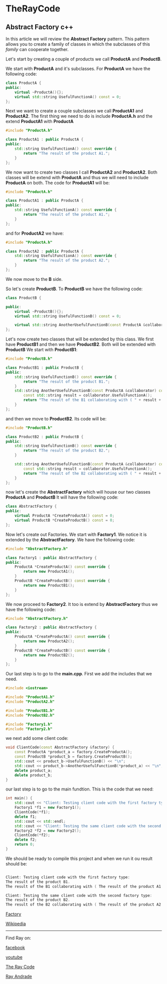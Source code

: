 # TheRayCode
## Abstract Factory c++

In this article we will review the **Abstract Factory** pattern.
This pattern allows you to create a family of classes in which
the subclasses of this *family* can cooperate together.

Let's start by creating a couple of products we call **ProductA** and **ProductB**.

We start with **ProductA** and it's subclasses. For **ProductA** we have the following code:

```c++
class ProductA {
public:
    virtual ~ProductA(){};
    virtual std::string UsefulFunctionA() const = 0;
};
```
Next we want to create a couple subclasses we call **ProductA1** and **ProductA2**.
The first thing we need to do is include **ProductA.h** and the extend **ProductA1** with **ProductA**
```c++
#include "ProductA.h"

class ProductA1 : public ProductA {
public:
    std::string UsefulFunctionA() const override {
        return "The result of the product A1.";
    }
};

```
We now want to create two classes I call **ProductA2** and **ProductA2**. Both classes
will be extend with **ProductA** and thus we will need to include **ProductA** on both.
The code for **ProductA1** will be:

```c++
#include "ProductA.h"

class ProductA1 : public ProductA {
public:
    std::string UsefulFunctionA() const override {
        return "The result of the product A1.";
    }
};

```
and for **ProductA2** we have:
```c++
#include "ProductA.h"

class ProductA2 : public ProductA {
    std::string UsefulFunctionA() const override {
        return "The result of the product A2.";
    }
};

```
We now move to the **B** side.

So let's create **ProductB**. To **ProductB** we have the following code:

```c++
class ProductB {

public:
    virtual ~ProductB(){};
    virtual std::string UsefulFunctionB() const = 0;

    virtual std::string AnotherUsefulFunctionB(const ProductA &collaborator) const = 0;
};

```
Let's now create two classes that will be extended by this class.
We first have **ProductB1** and then we have **ProductB2**. Both will be extended with **ProductB**
We start with **ProductB1**:

```c++
#include "ProductB.h"

class ProductB1 : public ProductB {
public:
    std::string UsefulFunctionB() const override {
        return "The result of the product B1.";
    }
    std::string AnotherUsefulFunctionB(const ProductA &collaborator) const override {
        const std::string result = collaborator.UsefulFunctionA();
        return "The result of the B1 collaborating with ( " + result + " )";
    }
};
```
and then we move to **ProductB2**. Its code will be:
```c++
#include "ProductB.h"

class ProductB2 : public ProductB {
public:
    std::string UsefulFunctionB() const override {
        return "The result of the product B2.";
    }

    std::string AnotherUsefulFunctionB(const ProductA &collaborator) const override {
        const std::string result = collaborator.UsefulFunctionA();
        return "The result of the B2 collaborating with ( " + result + " )";
    }
};
```
now let's create the **AbstractFactory** which will house our two classes **ProductA** and **ProductB**
It will have the following code:
```c++
class AbstractFactory {
public:
    virtual ProductA *CreateProductA() const = 0;
    virtual ProductB *CreateProductB() const = 0;
};
```
Now let's create out Factories. We start with **Factory1**. 
We notice it is extended by the **AbstractFactory**. 
We have the following code:
```c++
#include "AbstractFactory.h"

class Factory1 : public AbstractFactory {
public:
    ProductA *CreateProductA() const override {
        return new ProductA1();
    }
    ProductB *CreateProductB() const override {
        return new ProductB1();
    }
};
```
We now proceed to **Factory2**. It too is extend by **AbstractFactory** thus we have the following code:
```c++
#include "AbstractFactory.h"

class Factory2 : public AbstractFactory {
public:
    ProductA *CreateProductA() const override {
        return new ProductA2();
    }
    ProductB *CreateProductB() const override {
        return new ProductB2();
    }
};
```
Our last step is to go to the **main.cpp**.
First we add the includes that we need.
```c++
#include <iostream>

#include "ProductA1.h"
#include "ProductA2.h"

#include "ProductB1.h"
#include "ProductB2.h"

#include "Factory1.h"
#include "Factory2.h"
```
 we next add some client code:
```c++
void ClientCode(const AbstractFactory &factory) {
    const ProductA *product_a = factory.CreateProductA();
    const ProductB *product_b = factory.CreateProductB();
    std::cout << product_b->UsefulFunctionB() << "\n";
    std::cout << product_b->AnotherUsefulFunctionB(*product_a) << "\n";
    delete product_a;
    delete product_b;
}
```
our last step is to go to the main fundtion. This is the code that we need:
```c++
int main() {
    std::cout << "Client: Testing client code with the first factory type:\n";
    Factory1 *f1 = new Factory1();
    ClientCode(*f1);
    delete f1;
    std::cout << std::endl;
    std::cout << "Client: Testing the same client code with the second factory type:\n";
    Factory2 *f2 = new Factory2();
    ClientCode(*f2);
    delete f2;
    return 0;
}
```
We should be ready to compile this project and when we run it ou result should be:
```c++

Client: Testing client code with the first factory type:
The result of the product B1.
The result of the B1 collaborating with ( The result of the product A1. )

Client: Testing the same client code with the second factory type:
The result of the product B2.
The result of the B2 collaborating with ( The result of the product A2. )


```

[Factory](https://raw.githubusercontent.com/RayAndrade/TheRayCode/main/UMLs/images/Factory.png)

[Wikipedia](https://en.wikipedia.org/wiki/Factory_method_pattern/)


----------------------------------------------------------------------------------------------------

Find Ray on:

[facebook](https://www.facebook.com/TheRayCode/)

[youtube](https://www.youtube.com/user/AndradeRay/)

[The Ray Code](https://www.RayAndrade.com)

[Ray Andrade](https://www.RayAndrade.org)

